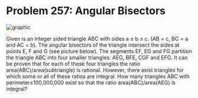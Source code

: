# Problem 257: Angular Bisectors

![graphic](img257.gif)

Given is an integer sided triangle ABC with sides a ≤ b ≤ c. (AB = c, BC
= a and AC = b). The angular bisectors of the triangle intersect the
sides at points E, F and G (see picture below). The segments EF, EG and
FG partition the triangle ABC into four smaller triangles: AEG, BFE, CGF
and EFG. It can be proven that for each of these four triangles the
ratio area(ABC)/area(subtriangle) is rational. However, there exist
triangles for which some or all of these ratios are integral. How many
triangles ABC with perimeter≤100,000,000 exist so that the ratio
area(ABC)/area(AEG) is integral?